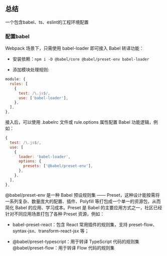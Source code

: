 ## 总结

一个包含babel、ts、eslint的工程环境配置

### 配置babel

Webpack 场景下，只需使用 babel-loader 即可接入 Babel 转译功能：

- 安装依赖：`npm i -D @babel/core @babel/preset-env babel-loader`

- 添加模块处理规则:

```javascript
module: {
  rules: [
    {
      test: /\.js$/,
      use: ['babel-loader'],
    },
  ],
},
```
接入后，可以使用 .babelrc 文件或 rule.options 属性配置 Babel 功能逻辑，例如：

```javascript
{
  test: /\.js$/,
  use: [
    {
      loader: 'babel-loader',
      options: {
        presets: ['@babel/preset-env'],
      },
    },
  ],
},
```

@babel/preset-env 是一种 Babel 预设规则集 —— Preset，这种设计能按需将一系列复杂、数量庞大的配置、插件、Polyfill 等打包成一个单一的资源包，从而简化 Babel 的应用、学习成本。Preset 是 Babel 的主要应用方式之一，社区已经针对不同应用场景打包了各种 Preset 资源，例如：

- babel-preset-react：包含 React 常用插件的规则集，支持 preset-flow、syntax-jsx、transform-react-jsx 等；

- @babel/preset-typescript：用于转译 TypeScript 代码的规则集
@babel/preset-flow：用于转译 Flow 代码的规则集
